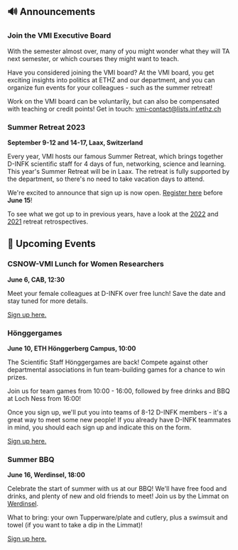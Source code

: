 ## 🔊 Announcements

### Join the VMI Executive Board

With the semester almost over, many of you might wonder what they will TA next semester, or which courses they might want to teach.

Have you considered joining the VMI board? At the VMI board, you get exciting insights into politics at ETHZ and our department, and you can organize fun events for your colleagues - such as the summer retreat!

Work on the VMI board can be voluntarily, but can also be compensated with teaching or credit points!
Get in touch: [vmi-contact@lists.inf.ethz.ch](mailto:vmi-contact@lists.inf.ethz.ch)

### Summer Retreat 2023

**September 9-12 and 14-17, Laax, Switzerland**

Every year, VMI hosts our famous Summer Retreat, which brings together D-INFK scientific staff for 4 days of fun, networking, science and learning. This year's Summer Retreat will be in Laax. The retreat is fully supported by the department, so there's no need to take vacation days to attend. 

We're excited to announce that sign up is now open. [Register here](https://forms.gle/gcc6sSGcd7KFQ8Q76) before **June 15**!

To see what we got up to in previous years, have a look at the [2022](http://vmi.ethz.ch/news/event/2022/09/27/summer-retreat-retrospective/) and [2021](http://vmi.ethz.ch/news/event/2022/02/21/summer-retreat-retrospective/) retreat retrospectives. 

## 📅 Upcoming Events

### CSNOW-VMI Lunch for Women Researchers

**June 6, CAB, 12:30**

Meet your female colleagues at D-INFK over free lunch! Save the date and stay tuned for more details.

[Sign up here.](https://forms.gle/msmEpjt51WR6P4vL8)

### Hönggergames

**June 10, ETH Hönggerberg Campus, 10:00**

The Scientific Staff Hönggergames are back! Compete against other departmental associations in fun team-building games for a chance to win prizes.

Join us for team games from 10:00 - 16:00, followed by free drinks and BBQ at Loch Ness from 16:00! 

Once you sign up, we'll put you into teams of 8-12 D-INFK members - it's a great way to meet some new people! If you already have D-INFK teammates in mind, you should each sign up and indicate this on the form.

[Sign up here.](https://forms.gle/iXhT8HGqrkcrkxQr7)

### Summer BBQ

**June 16, Werdinsel, 18:00**

Celebrate the start of summer with us at our BBQ! We'll have free food and drinks, and plenty of new and old friends to meet! Join us by the Limmat on [Werdinsel](https://goo.gl/maps/ak9cPr883acJ36ut6).

What to bring: your own Tupperware/plate and cutlery, plus a swimsuit and towel (if you want to take a dip in the Limmat)! 

[Sign up here.](https://forms.gle/ixKWapibxDS2cegM7)



